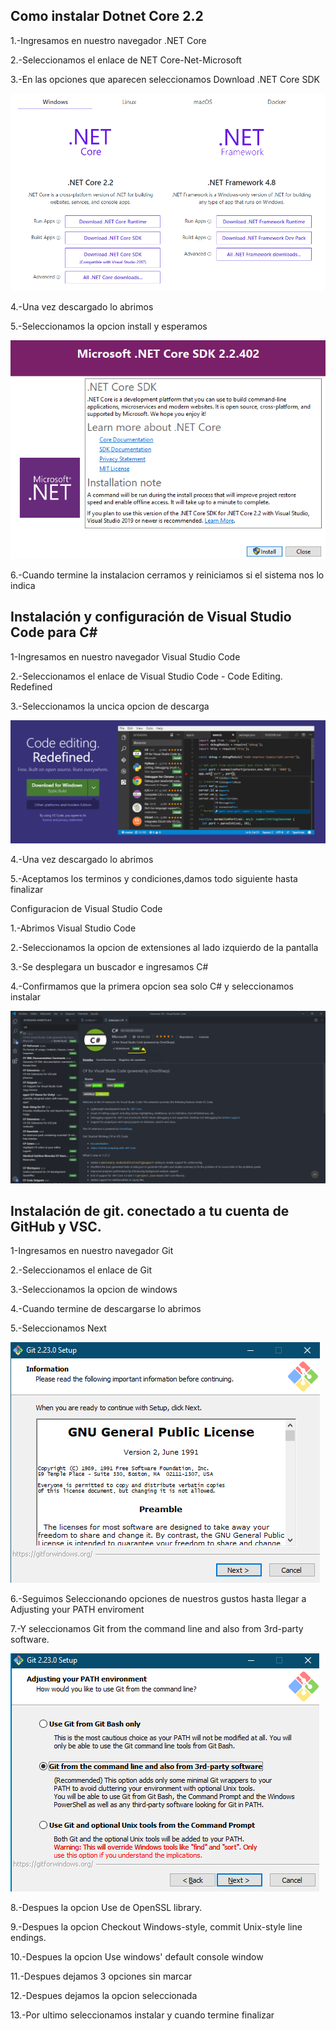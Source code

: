 
## Como instalar Dotnet Core 2.2

1.-Ingresamos en nuestro navegador .NET Core

2.-Seleccionamos el enlace de NET Core-Net-Microsoft

3.-En las opciones que aparecen seleccionamos Download .NET Core SDK

![1.png](https://github.com/Mauricio2110/Poo/blob/master/imagenes/1.png)

4.-Una vez descargado lo abrimos

5.-Seleccionamos la opcion install y esperamos

![2.png](https://github.com/Mauricio2110/Poo/blob/master/imagenes/2.png)

6.-Cuando termine la instalacion cerramos y reiniciamos si el sistema nos lo indica


## Instalación y configuración de Visual Studio Code para C#

1-Ingresamos en nuestro navegador Visual Studio Code

2.-Seleccionamos el enlace de Visual Studio Code - Code Editing. Redefined

3.-Seleccionamos la uncica opcion de descarga

![3.PNG](https://github.com/Mauricio2110/Poo/blob/master/imagenes/3.PNG)

4.-Una vez descargado lo abrimos

5.-Aceptamos los terminos y condiciones,damos todo siguiente hasta finalizar

Configuracion de Visual Studio Code

1.-Abrimos Visual Studio Code

2.-Seleccionamos la opcion de extensiones al lado izquierdo de la pantalla

3.-Se desplegara un buscador e ingresamos C#

4.-Confirmamos que la primera opcion sea solo C# y seleccionamos instalar

![4.png](https://github.com/Mauricio2110/Poo/blob/master/imagenes/4.png)


## Instalación de git. conectado a tu cuenta de GitHub y VSC.

1-Ingresamos en nuestro navegador Git

2.-Seleccionamos el enlace de Git

3.-Seleccionamos la opcion de windows 

4.-Cuando termine de descargarse lo abrimos

5.-Seleccionamos Next

![5.png](https://github.com/Mauricio2110/Poo/blob/master/imagenes/5.png)

6.-Seguimos Seleccionando opciones de nuestros gustos hasta llegar a Adjusting your PATH enviroment

7.-Y seleccionamos Git from the command line and also from 3rd-party software.

![6.png](https://github.com/Mauricio2110/Poo/blob/master/imagenes/6.png)

8.-Despues la opcion Use de OpenSSL library.

9.-Despues la opcion Checkout Windows-style, commit Unix-style line endings.

10.-Despues la opcion Use windows' default console window

11.-Despues dejamos 3 opciones sin marcar

12.-Despues dejamos la opcion seleccionada

13.-Por ultimo seleccionamos instalar y cuando termine finalizar



